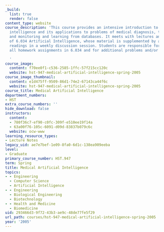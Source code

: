 ```yaml
---
_build:
  list: true
  render: false
content_type: website
course_description: 'This course provides an intensive introduction to artificial
  intelligence and its applications to problems of medical diagnosis, therapy selection,
  and monitoring and learning from databases. It meets with lectures and recitations
  of 6.034 Artificial Intelligence, whose material is supplemented by additional medical-specific
  readings in a weekly discussion session. Students are responsible for completing
  all homework assignments in 6.034 and for additional problems and/or papers.

  '
course_image:
  content: f70ee0f1-c536-2585-1ffc-57f215cc120c
  website: hst-947-medical-artificial-intelligence-spring-2005
course_image_thumbnail:
  content: e1d475ff-9509-86d1-74e2-67143ca44f6c
  website: hst-947-medical-artificial-intelligence-spring-2005
course_title: Medical Artificial Intelligence
department_numbers:
- HST
extra_course_numbers: ''
hide_download: false
instructors:
  content:
  - 780f36c7-ef90-c0fc-309f-e510ee19f14a
  - 63a00f76-105c-6091-d09d-83837b079c6c
  website: ocw-www
learning_resource_types:
- Lecture Notes
legacy_uid: ae7e7bef-1e09-8fa0-6d1c-138ea909eeba
level:
- Graduate
primary_course_number: HST.947
term: Spring
title: Medical Artificial Intelligence
topics:
- - Engineering
  - Computer Science
  - Artificial Intelligence
- - Engineering
  - Biological Engineering
  - Biotechnology
- - Health and Medicine
  - Biomedicine
uid: 293466d3-9f72-43b3-ae9c-48de77fe5f29
url_path: courses/hst-947-medical-artificial-intelligence-spring-2005
year: '2005'
---
```

